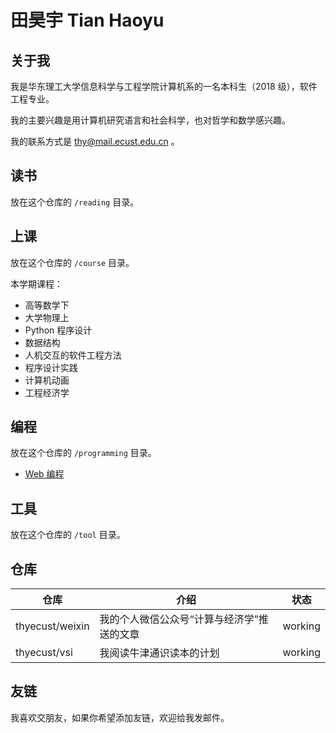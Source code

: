 # 田昊宇 Tian Haoyu

## 关于我

我是华东理工大学信息科学与工程学院计算机系的一名本科生（2018 级），软件工程专业。

我的主要兴趣是用计算机研究语言和社会科学，也对哲学和数学感兴趣。

我的联系方式是 thy@mail.ecust.edu.cn 。

## 读书

放在这个仓库的 `/reading` 目录。

## 上课

放在这个仓库的 `/course` 目录。

本学期课程：

* 高等数学下
* 大学物理上
* Python 程序设计
* 数据结构
* 人机交互的软件工程方法
* 程序设计实践
* 计算机动画
* 工程经济学

## 编程

放在这个仓库的 `/programming` 目录。

* [Web 编程](./programming/web)

## 工具

放在这个仓库的 `/tool` 目录。

## 仓库

| 仓库            | 介绍                                       | 状态    |
| --------------- | ------------------------------------------ | ------- |
| thyecust/weixin | 我的个人微信公众号“计算与经济学”推送的文章 | working |
| thyecust/vsi    | 我阅读牛津通识读本的计划                   | working |

## 友链

我喜欢交朋友，如果你希望添加友链，欢迎给我发邮件。